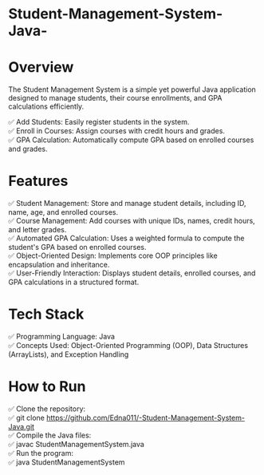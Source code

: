 # Student-Management-System-Java-
# Overview<br>
The Student Management System is a simple yet powerful Java application designed to manage students, their course enrollments, and GPA calculations efficiently.<br>

✅ Add Students: Easily register students in the system. <br>
✅ Enroll in Courses: Assign courses with credit hours and grades.<br>
✅ GPA Calculation: Automatically compute GPA based on enrolled courses and grades.<br>

# Features
✅ Student Management: Store and manage student details, including ID, name, age, and enrolled courses.<br>
✅ Course Management: Add courses with unique IDs, names, credit hours, and letter grades.<br>
✅ Automated GPA Calculation: Uses a weighted formula to compute the student's GPA based on enrolled courses.<br>
✅ Object-Oriented Design: Implements core OOP principles like encapsulation and inheritance.<br>
✅ User-Friendly Interaction: Displays student details, enrolled courses, and GPA calculations in a structured format.<br>

# Tech Stack<br>
✅ Programming Language: Java<br>
✅ Concepts Used: Object-Oriented Programming (OOP), Data Structures (ArrayLists), and Exception Handling<br>

# How to Run
✅ Clone the repository:<br>
✅ git clone https://github.com/Edna011/-Student-Management-System-Java.git<br>
✅ Compile the Java files:<br>
✅ javac StudentManagementSystem.java<br>
✅ Run the program:<br>
✅ java StudentManagementSystem<br>
